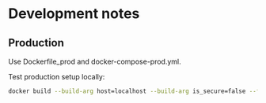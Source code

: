 # Development notes

## Production

Use Dockerfile_prod and docker-compose-prod.yml.

Test production setup locally:

```bash
docker build --build-arg host=localhost --build-arg is_secure=false --file Dockerfile_prod -t lettuce:prod .
```
